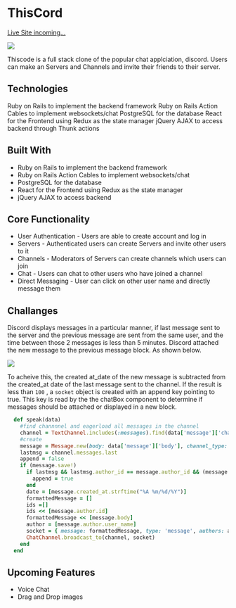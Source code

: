 # ThisCord

[Live Site incoming...](https://thiscord.herokuapp.com/#/)

![](/app/assets/images/Readme/logIn.png)

Thiscode is a full stack clone of the popular chat applciation, discord. Users can make an Servers and Channels and invite their friends to their server.

## Technologies

Ruby on Rails to implement the backend framework
Ruby on Rails Action Cables to implement websockets/chat
PostgreSQL for the database
React for the Frontend using Redux as the state manager
jQuery AJAX to access backend through Thunk actions

## Built With

* Ruby on Rails to implement the backend framework
* Ruby on Rails Action Cables to implement websockets/chat
* PostgreSQL for the database
* React for the Frontend using Redux as the state manager
* jQuery AJAX to access backend


## Core Functionality

* User Authentication - Users are able to create account and log in
* Servers - Authenticated users can create Servers and invite other users to it
* Channels - Moderators of Servers can create channels which users can join 
* Chat - Users can chat to other users who have joined a channel
* Direct Messaging - User can click on other user name and directly message them

## Challanges 
Discord displays messages in a particular manner, if last message sent to the server and the previous message are sent from the same user, and the time between those 2 messages is less than 5 minutes. Discord attached the new message to the previous message block. As shown below.

![](/app/assets/images/Readme/block.png)

To acheive this, the created at_date of the new message is subtracted from the created_at date of the last message sent to the channel. If the result is less than `100` , a `socket` object is created with an append key pointing to true. This key is read by the the chatBox component to determine if messages should be attached or displayed in a new block.

```ruby
  def speak(data)
    #find channnnel and eagerload all messages in the channel
    channel = TextChannel.includes(:messages).find(data['message']['channelId'])
    #create 
    message = Message.new(body: data['message']['body'], channel_type: 'text', author_id: data['message']['userId'], channel_id: data['message']['channelId'])
    lastmsg = channel.messages.last
    append = false
    if (message.save!)
      if lastmsg && lastmsg.author_id == message.author_id && (message.created_at - lastmsg.created_at) < 100
        append = true
      end
      date = [message.created_at.strftime("%A %m/%d/%Y")]
      formattedMessage = []
      ids =[]
      ids << [message.author.id] 
      formattedMessage << [message.body]
      author = [message.author.user_name]
      socket = { message: formattedMessage, type: 'message', authors: author, dates: date, append: append, ids: ids }
      ChatChannel.broadcast_to(channel, socket)
    end
  end

```

## Upcoming Features
* Voice Chat
* Drag and Drop images
